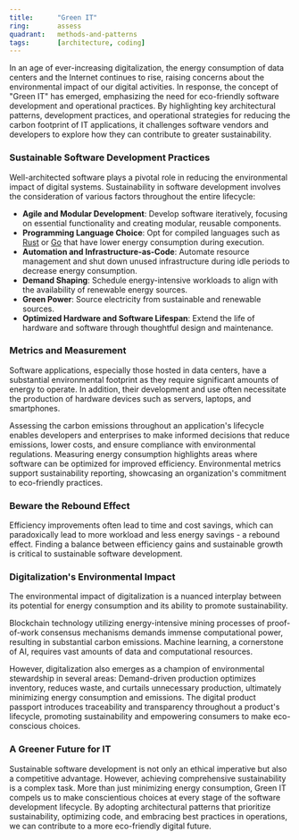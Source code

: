 ```yaml
---
title:      "Green IT"
ring:       assess
quadrant:   methods-and-patterns
tags:       [architecture, coding]
---
```


In an age of ever-increasing digitalization, the energy consumption of data centers and the Internet continues to rise, raising concerns about the environmental impact of our digital activities. In response, the concept of "Green IT" has emerged, emphasizing the need for eco-friendly software development and operational practices. By highlighting key architectural patterns, development practices, and operational strategies for reducing the carbon footprint of IT applications, it challenges software vendors and developers to explore how they can contribute to greater sustainability.

### Sustainable Software Development Practices
Well-architected software plays a pivotal role in reducing the environmental impact of digital systems. Sustainability in software development involves the consideration of various factors throughout the entire lifecycle:
- **Agile and Modular Development**: Develop software iteratively, focusing on essential functionality and creating modular, reusable components.
- **Programming Language Choice**: Opt for compiled languages such as [Rust](/languages-and-frameworks/rust.html) or [Go](/languages-and-frameworks/go-lang.html) that have lower energy consumption during execution.
- **Automation and Infrastructure-as-Code**: Automate resource management and shut down unused infrastructure during idle periods to decrease energy consumption.
- **Demand Shaping**: Schedule energy-intensive workloads to align with the availability of renewable energy sources.
- **Green Power**: Source electricity from sustainable and renewable sources.
- **Optimized Hardware and Software Lifespan**: Extend the life of hardware and software through thoughtful design and maintenance.

### Metrics and Measurement
Software applications, especially those hosted in data centers, have a substantial environmental footprint as they require significant amounts of energy to operate. In addition, their development and use often necessitate the production of hardware devices such as servers, laptops, and smartphones.

Assessing the carbon emissions throughout an application's lifecycle enables developers and enterprises to make informed decisions that reduce emissions, lower costs, and ensure compliance with environmental regulations. Measuring energy consumption highlights areas where software can be optimized for improved efficiency. Environmental metrics support sustainability reporting, showcasing an organization's commitment to eco-friendly practices.

### Beware the Rebound Effect
Efficiency improvements often lead to time and cost savings, which can paradoxically lead to more workload and less energy savings - a rebound effect. Finding a balance between efficiency gains and sustainable growth is critical to sustainable software development.

### Digitalization's Environmental Impact
The environmental impact of digitalization is a nuanced interplay between its potential for energy consumption and its ability to promote sustainability.

Blockchain technology utilizing energy-intensive mining processes of proof-of-work consensus mechanisms demands immense computational power, resulting in substantial carbon emissions. Machine learning, a cornerstone of AI, requires vast amounts of data and computational resources.

However, digitalization also emerges as a champion of environmental stewardship in several areas: Demand-driven production optimizes inventory, reduces waste, and curtails unnecessary production, ultimately minimizing energy consumption and emissions. The digital product passport introduces traceability and transparency throughout a product's lifecycle, promoting sustainability and empowering consumers to make eco-conscious choices.

### A Greener Future for IT
Sustainable software development is not only an ethical imperative but also a competitive advantage. However, achieving comprehensive sustainability is a complex task. More than just minimizing energy consumption, Green IT compels us to make conscientious choices at every stage of the software development lifecycle. By adopting architectural patterns that prioritize sustainability, optimizing code, and embracing best practices in operations, we can contribute to a more eco-friendly digital future.
